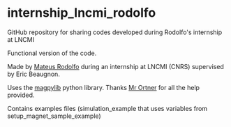 # internship_lncmi_rodolfo
GitHub repository for sharing codes developed during Rodolfo's internship at LNCMI

Functional version of the code.

Made by [Mateus Rodolfo](https://www.linkedin.com/in/mateusgrodolfo/) during an internship at LNCMI (CNRS) supervised by Eric Beaugnon.

Uses the [magpylib](https://www.sciencedirect.com/science/article/pii/S2352711020300170) python library. Thanks [Mr Ortner](https://www.linkedin.com/in/michael-ortner-b6b724143/) for all  the help provided.

Contains examples files (simulation_example that uses variables from setup_magnet_sample_example)
